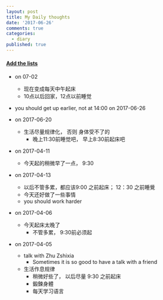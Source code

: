 ```yaml
---
layout: post
title: My Daily thoughts
date: '2017-06-26'
comments: true
categories:
  - diary
published: true
---
```


#### [Add the lists](http://prose.io/#muyun/muyun.github.io/edit/master/_posts/2017-06-26-mythoughts.md)  

* on 07-02
  - 现在变成每天中午起床
   - 10点以后回家，12点以前睡觉

* you should get up earlier, not at 14:00 on 2017-06-26

* on 2017-06-20
  + 生活尽量规律化， 否则 身体受不了的
    - 晚上11:30前睡觉吧， 早上8:30前起床吧

* on 2017-04-11
  + 今天起的稍微早了一点， 9:30
  
* on 2017-04-13
  + 以后不管多累，都应该9:00 之前起床； 12：30 之前睡覺
  + 今天还好做了一些事情
  + you should work harder

* on 2017-04-06
  + 今天起床太晚了
    - 不管多累， 9:30前必须起
    
* on 2017-04-05
  + talk with Zhu Zshixia
    - Sometimes it is so good to have a talk with a friend
  + 生活作息规律
    - 稍微好些了， 以后尽量 9:30 之前起床
    - 鍛鍊身體
    - 每天学习语言
